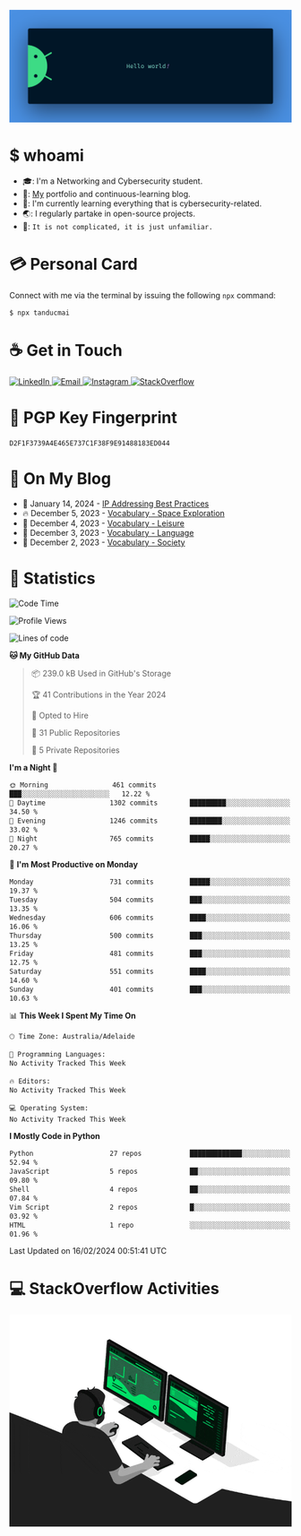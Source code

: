 <p align="center"><img src="assets/banner.png" /></p>

[//]: ![](https://github.com/tanducmai/tanducmai/actions/workflows/waka-stats.yml/badge.svg)
[//]: ![](https://github.com/tanducmai/tanducmai/actions/workflows/latest-blogs.yml/badge.svg)
[//]: ![](https://github.com/tanducmai/tanducmai/actions/workflows/stackoverflow-activities.yml/badge.svg)

# $ whoami

- :mortar_board:: I'm a Networking and Cybersecurity student.
- :telescope:: [My](https://tanducmai.com/) portfolio and continuous-learning blog.
- :seedling:: I'm currently learning everything that is cybersecurity-related.
- :earth_asia:: I regularly partake in open-source projects.
- :speech_balloon:: `It is not complicated, it is just unfamiliar.`

# :credit_card: Personal Card

Connect with me via the terminal by issuing the following `npx` command:

```bash
$ npx tanducmai
```

# :coffee: Get in Touch

<a target="_blank" href="https://www.linkedin.com/in/tanducmai/">
  <img alt="LinkedIn" src="https://img.shields.io/badge/LinkedIn-0077B5?style=for-the-badge&logo=linkedin&logoColor=white" />
</a>
<a target="_blank" href="mailto:henryfromvietnam@gmail.com">
  <img alt="Email" src="https://img.shields.io/badge/Gmail-D14836?style=for-the-badge&logo=gmail&logoColor=white" />
</a>
<a target="_blank" href="https://www.instagram.com/henry.maii/">
  <img alt="Instagram" src="https://img.shields.io/badge/Instagram-E4405F?style=for-the-badge&logo=instagram&logoColor=white" />
</a>
<a target="_blank" href="https://stackoverflow.com/users/16999206/tanducmai">
  <img alt="StackOverflow" src="https://img.shields.io/static/v1?message=Stackoverflow&logo=stackoverflow&label=&color=FE7A16&logoColor=white&labelColor=&style=for-the-badge" />
</a>

# :closed_lock_with_key: PGP Key Fingerprint

`D2F1F3739A4E465E737C1F38F9E91488183ED044`

# :scroll: On My Blog

<!-- BLOG-POST-LIST:START -->
 - 💯 January 14, 2024 - [IP Addressing Best Practices](https://tanducmai.com/posts/blogs/ip-addressing-best-practices/)
 - 🔥 December 5, 2023 - [Vocabulary - Space Exploration](https://tanducmai.com/posts/glossaries/vocabulary/space-exploration/)
 - 💫 December 4, 2023 - [Vocabulary - Leisure](https://tanducmai.com/posts/glossaries/vocabulary/leisure/)
 - 🚀 December 3, 2023 - [Vocabulary - Language](https://tanducmai.com/posts/glossaries/vocabulary/language/)
 - 🌮 December 2, 2023 - [Vocabulary - Society](https://tanducmai.com/posts/glossaries/vocabulary/society/)<!-- BLOG-POST-LIST:END -->

# :1234: Statistics

<!--START_SECTION:waka-->
![Code Time](http://img.shields.io/badge/Code%20Time-216%20hrs%2058%20mins-blue)

![Profile Views](http://img.shields.io/badge/Profile%20Views-0-blue)

![Lines of code](https://img.shields.io/badge/From%20Hello%20World%20I%27ve%20Written-9.1%20million%20lines%20of%20code-blue)

**🐱 My GitHub Data** 

> 📦 239.0 kB Used in GitHub's Storage 
 > 
> 🏆 41 Contributions in the Year 2024
 > 
> 💼 Opted to Hire
 > 
> 📜 31 Public Repositories 
 > 
> 🔑 5 Private Repositories 
 > 
**I'm a Night 🦉** 

```text
🌞 Morning                461 commits         ███░░░░░░░░░░░░░░░░░░░░░░   12.22 % 
🌆 Daytime                1302 commits        █████████░░░░░░░░░░░░░░░░   34.50 % 
🌃 Evening                1246 commits        ████████░░░░░░░░░░░░░░░░░   33.02 % 
🌙 Night                  765 commits         █████░░░░░░░░░░░░░░░░░░░░   20.27 % 
```
📅 **I'm Most Productive on Monday** 

```text
Monday                   731 commits         █████░░░░░░░░░░░░░░░░░░░░   19.37 % 
Tuesday                  504 commits         ███░░░░░░░░░░░░░░░░░░░░░░   13.35 % 
Wednesday                606 commits         ████░░░░░░░░░░░░░░░░░░░░░   16.06 % 
Thursday                 500 commits         ███░░░░░░░░░░░░░░░░░░░░░░   13.25 % 
Friday                   481 commits         ███░░░░░░░░░░░░░░░░░░░░░░   12.75 % 
Saturday                 551 commits         ████░░░░░░░░░░░░░░░░░░░░░   14.60 % 
Sunday                   401 commits         ███░░░░░░░░░░░░░░░░░░░░░░   10.63 % 
```


📊 **This Week I Spent My Time On** 

```text
🕑︎ Time Zone: Australia/Adelaide

💬 Programming Languages: 
No Activity Tracked This Week

🔥 Editors: 
No Activity Tracked This Week

💻 Operating System: 
No Activity Tracked This Week
```

**I Mostly Code in Python** 

```text
Python                   27 repos            █████████████░░░░░░░░░░░░   52.94 % 
JavaScript               5 repos             ██░░░░░░░░░░░░░░░░░░░░░░░   09.80 % 
Shell                    4 repos             ██░░░░░░░░░░░░░░░░░░░░░░░   07.84 % 
Vim Script               2 repos             █░░░░░░░░░░░░░░░░░░░░░░░░   03.92 % 
HTML                     1 repo              ░░░░░░░░░░░░░░░░░░░░░░░░░   01.96 % 
```




 Last Updated on 16/02/2024 00:51:41 UTC
<!--END_SECTION:waka-->

# :computer: StackOverflow Activities

<!-- STACKOVERFLOW:START -->
<!-- STACKOVERFLOW:END -->

<p align="center"><img src="assets/developer.gif" /></p>
